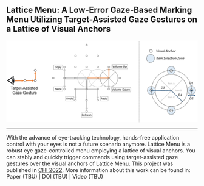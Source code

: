 ## Lattice Menu: A Low-Error Gaze-Based Marking Menu Utilizing Target-Assisted Gaze Gestures on a Lattice of Visual Anchors
<p align="center">
    <img src="img/LatticeMenu_Overview.png", width="700">
</p>

-----------------

With the advance of eye-tracking technology, hands-free application control with your eyes is not a future scenario anymore. Lattice Menu is a robust eye gaze-controlled menu employing a lattice of visual anchors. You can stably and quickly trigger commands using target-assisted gaze gestures over the visual anchors of Lattice Menu. This project was published in [CHI 2022](https://chi2022.acm.org/).
More information about this work can be found in: Paper (TBU) | DOI (TBU) | Video (TBU)
